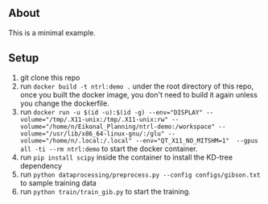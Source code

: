 ## About
This is a minimal example. 

## Setup
1. git clone this repo
2. run `docker build -t ntrl:demo .` under the root directory of this repo, once you built the docker image, you don't need to build it again unless you change the dockerfile.
3. run `docker run -u $(id -u):$(id -g) --env="DISPLAY" --volume="/tmp/.X11-unix:/tmp/.X11-unix:rw" --volume="/home/n/Eikonal_Planning/ntrl-demo:/workspace" --volume="/usr/lib/x86_64-linux-gnu/:/glu" --volume="/home/n/.local:/.local" --env="QT_X11_NO_MITSHM=1"  --gpus all -ti --rm ntrl:demo` to start the docker container.
4. run `pip install scipy` inside the container to install the KD-tree dependency
5. run `python dataprocessing/preprocess.py --config configs/gibson.txt ` to sample training data
6. run `python train/train_gib.py` to start the training.
